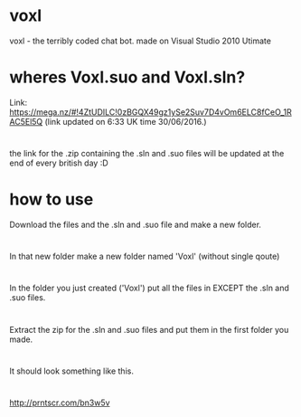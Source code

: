 # voxl
voxl - the terribly coded chat bot.
made on Visual Studio 2010 Utimate
# wheres Voxl.suo and Voxl.sln?
Link: https://mega.nz/#!4ZtUDILC!0zBGQX49gz1ySe2Suv7D4vOm6ELC8fCeO_1RAC5El5Q (link updated on 6:33 UK time 30/06/2016.)

# 
the link for the .zip containing the .sln and .suo files will be updated at the end of every british day :D
# how to use
Download the files and the .sln and .suo file and make a new folder.
#
In that new folder make a new folder named 'Voxl' (without single qoute)
#
In the folder you just created ('Voxl') put all the files in EXCEPT the .sln and .suo files.
#
Extract the zip for the .sln and .suo files and put them in the first folder you made.
#
It should look something like this. 
#
http://prntscr.com/bn3w5v
